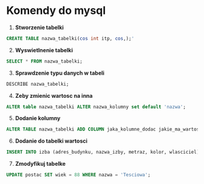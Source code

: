 # Komendy do mysql  

1. **Stworzenie tabelki**  
```sql
CREATE TABLE nazwa_tabelki(cos int itp, cos,);'
```
2. **Wyswietlnenie tabelki**
```sql
SELECT * FROM nazwa_tabelki;
```
3. **Sprawdzenie typu danych w tabeli**
```sql
DESCRIBE nazwa_tabelki;
```
4. **Zeby zmienic wartosc na inna**
```sql
ALTER table nazwa_tabelki ALTER nazwa_kolumny set default 'nazwa';
```
5. **Dodanie kolumny**
```sql
ALTER TABLE nazwa_tabelki ADD COLUMN jaka_kolumne_dodac jakie_ma_wartosci DEFAULT jaki_ma_byc_domyslny;
```
6. **Dodanie do tabelki wartosci**
```sql
INSERT INTO izba (adres_budynku, nazwa_izby, metraz, kolor, wlasciciel) VALUES ('Bajkowa 10', 'Spizarnia2', 10, 'niebieski', (SELECT id_postaci FROM postac WHERE nazwa = 'Tesciowa'));
```
7. **Zmodyfikuj tabelke**
```sql
UPDATE postac SET wiek = 88 WHERE nazwa = 'Tesciowa';
```
